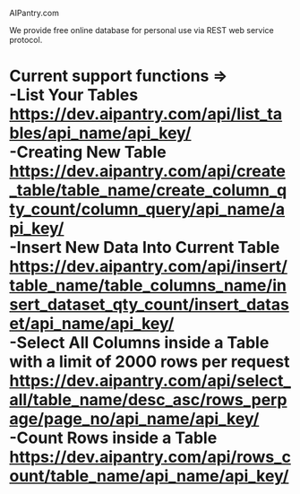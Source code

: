 AIPantry.com <br/>

We provide free online database for personal use via REST web service protocol. <br/>

Current support functions => <br/>
-List Your Tables <br/>
https://dev.aipantry.com/api/list_tables/api_name/api_key/ <br/>
-Creating New Table <br/>
https://dev.aipantry.com/api/create_table/table_name/create_column_qty_count/column_query/api_name/api_key/ <br/>
-Insert New Data Into Current Table <br/>
https://dev.aipantry.com/api/insert/table_name/table_columns_name/insert_dataset_qty_count/insert_dataset/api_name/api_key/<br/>
-Select All Columns inside a Table with a limit of 2000 rows per request <br/>
https://dev.aipantry.com/api/select_all/table_name/desc_asc/rows_perpage/page_no/api_name/api_key/<br/>
-Count Rows inside a Table <br/>
https://dev.aipantry.com/api/rows_count/table_name/api_name/api_key/<br/>
========
